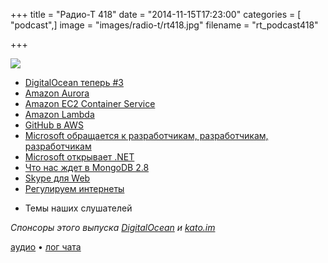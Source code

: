 +++
title = "Радио-Т 418"
date = "2014-11-15T17:23:00"
categories = [ "podcast",]
image = "images/radio-t/rt418.jpg"
filename = "rt_podcast418"

+++

![](https://radio-t.com/images/radio-t/rt418.jpg)

* [DigitalOcean теперь #3](http://prsm.tc/5TH0px)
* [Amazon Aurora](http://aws.amazon.com/blogs/aws/highly-scalable-mysql-compat-rds-db-engine)
* [Amazon EC2 Container Service](//aws.amazon.com/ecs/)
* [Amazon Lambda](http://venturebeat.com/2014/11/15/aws-lambda-analysis/)
* [GitHub в AWS](http://prsm.tc/NEs9in)
* [Microsoft обращается к разработчикам, разработчикам, разработчикам](http://geektimes.ru/post/241462/)
* [Microsoft открывает .NET](http://venturebeat.com/2014/11/12/microsoft-starts-to-open-source-net-and-take-it-cross-platform-to-mac-linux/)
* [Что нас ждет в MongoDB 2.8](http://blog.mongodb.org/post/102461818738/announcing-mongodb-2-8-0-rc0-release-candidate-and-bug)
* [Skype для Web](http://www.theverge.com/2014/11/14/7219779/skype-for-web-beta-launch)
* [Регулируем интернеты](http://techcrunch.com/2014/11/10/president-obama-calls-for-a-free-and-open-internet-wants-it-reclassified-as-a-utility/)
- Темы наших слушателей

_Спонсоры этого выпуска [DigitalOcean](https://do.co/radiot) и [kato.im](https://kato.im)_

[аудио](https://cdn.radio-t.com/rt_podcast418.mp3) • [лог чата](http://chat.radio-t.com/logs/radio-t-418.html)
<audio src="https://cdn.radio-t.com/rt_podcast418.mp3" preload="none"></audio>
